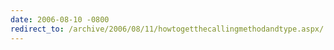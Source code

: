 ```yaml
---
date: 2006-08-10 -0800
redirect_to: /archive/2006/08/11/howtogetthecallingmethodandtype.aspx/
---
```


